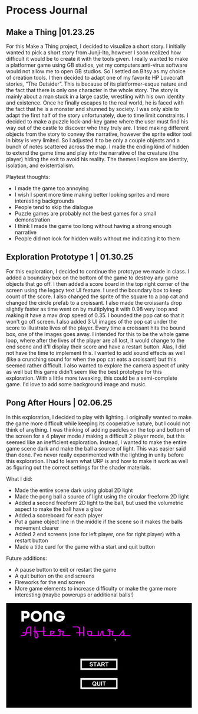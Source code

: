 # Process Journal



## Make a Thing |01.23.25
For this Make a Thing project, I decided to visualize a short story. I initially wanted to pick a short story from Junji-Ito, however I soon realized how difficult it would be to create it with the tools given. I really wanted to make a platformer game using GB studios, yet my computers anti-virus software would not allow me to open GB studios. So I settled on Bitsy as my choice of creation tools. I then decided to adapt one of my favorite HP Lovecraft stories, “The Outsider”. 
This is because of its platformer-esque nature and the fact that there is only one character in the whole story. The story is mainly about a man stuck in a large castle, wrestling with his own identity and existence. Once he finally escapes to the real world, he is faced with the fact that he is a monster and shunned by society.
I was only able to adapt the first half of the story unfortunately, due to time limit constraints. I decided to make a puzzle lock-and-key game where the user must find his way out of the castle to discover who they truly are. I tried making different objects from the story to convey the narrative, however the sprite editor tool in bitsy is very limited. So I adjusted it to be only a couple objects and a bunch of notes scattered across the map. 
I made the ending kind of hidden to extend the game time and play into the narrative of the creature (the player) hiding the exit to avoid his reality. The themes I explore are identity, isolation, and existentialism.

Playtest thoughts:
-	I made the game too annoying
-	I wish I spent more time making better looking sprites and more interesting backgrounds
-	People tend to skip the dialogue
-	Puzzle games are probably not the best games for a small demonstration
-	I think I made the game too long without having a strong enough narrative
-	People did not look for hidden walls without me indicating it to them 



## Exploration Prototype 1 | 01.30.25
For this exploration, I decided to continue the prototype we made in class. I added a boundary box on the bottom of the game to destroy any game objects that go off. I then added a score board in the top right corner of the screen using the legacy text UI feature. I used the boundary box to keep count of the score. I also changed the sprite of the square to a pop cat and changed the circle prefab to a croissant. 
I also made the croissants drop slightly faster as time went on by multiplying it with 0.98 very loop and making it have a max drop speed of 0.35. I bounded the pop cat so that it won't go off screen. I also added 3 UI images of the pop cat under the score to illustrate lives of the player. Every time a croissant hits the bound box, one of the images goes away. I intended for this to be the whole game loop, where after the lives of the player are all lost, it would change to the end scene and it'll display their score and have a restart button. 
Alas, I did not have the time to implement this. I wanted to add sound effects as well (like a crunching sound for when the pop cat eats a croissant) but this seemed rather difficult. I also wanted to explore the camera aspect of unity as well but this game didn't seem like the best prototype for this exploration. With a little more tweaking, this could be a semi-complete game. I'd love to add some background image and music.



## Pong After Hours | 02.06.25
In this exploration, I decided to play with lighting. I originally wanted to make the game more difficult while keeping its cooperative nature, but I could not think of anything. I was thinking of adding paddles on the top and bottom of the screen for a 4 player mode / making a difficult 2 player mode, but this seemed like an inefficient exploration.
Instead, I wanted to make the entire game scene dark and make the ball a source of light. This was easier said than done. I've never really experimented with the lighting in unity before this exploration. I had to learn what URP is and how to make it work as well as figuring out the correct settings for the shader materials.

What I did:
- Made the entire scene dark using global 2D light
- Made the pong ball a source of light using the circular freeform 2D light
- Added a second freeform 2D light to the ball, but used the volumetric aspect to make the ball have a glow
- Added a scoreboard for each player
- Put a game object line in the middle if the scene so it makes the balls movement clearer
- Added 2 end screens (one for left player, one for right player) with a restart button
- Made a title card for the game with a start and quit button
  
Future additions:
- A pause button to exit or restart the game
- A quit button on the end screens
- Fireworks for the end screen
- More game elements to increase difficulty or make the game more interesting (maybe powerups or additional balls!)

![alt text](https://github.com/LucaSab48/CART315/blob/main/ProcessJournal/Images/pawngTemplate-Main-WindowsMacLinux-Unity66000.0.34f1_DX11_2025-02-0614-32-23-ezgif.com-crop.gif)
